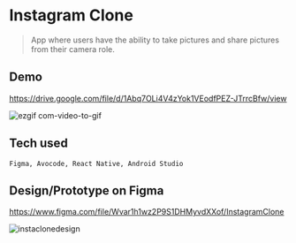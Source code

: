 # Instagram Clone
> App where users have the ability to take pictures and share pictures from their camera role.

## Demo
https://drive.google.com/file/d/1Abq7OLi4V4zYok1VEodfPEZ-JTrrcBfw/view

![ezgif com-video-to-gif](https://user-images.githubusercontent.com/33074066/42158033-89aea28e-7dac-11e8-8fdd-be0612c7bdc6.gif)

## Tech used
```
Figma, Avocode, React Native, Android Studio
```

## Design/Prototype on Figma
https://www.figma.com/file/Wvar1h1wz2P9S1DHMyvdXXof/InstagramClone

![instaclonedesign](https://user-images.githubusercontent.com/33074066/42157678-977aa0c6-7dab-11e8-80fa-f9debad2bd2e.PNG)
